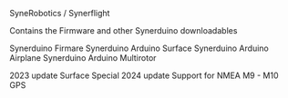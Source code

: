 SyneRobotics / Synerflight 

Contains the Firmware and other Synerduino downloadables

Synerduino Firmare
  Synerduino Arduino Surface
  Synerduino Arduino Airplane
  Synerduino Arduino Multirotor

2023 update
Surface Special
2024 update
Support for NMEA M9 - M10 GPS
